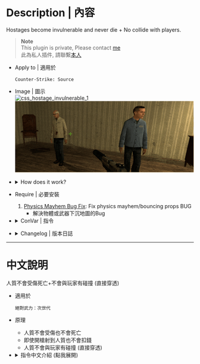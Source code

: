 # Description | 內容
Hostages become invulnerable and never die + No collide with players.

> __Note__ <br/>
This plugin is private, Please contact [me](https://github.com/fbef0102/Game-Private_Plugin#私人插件列表-private-plugins-list)<br/>
此為私人插件, 請聯繫[本人](https://github.com/fbef0102/Game-Private_Plugin#私人插件列表-private-plugins-list)

* Apply to | 適用於
	```
	Counter-Strike: Source
	```

* Image | 圖示
	<br/>![css_hostage_invulnerable_1](image/css_hostage_invulnerable_1.gif)
    <br/>![css_hostage_invulnerable_2](image/css_hostage_invulnerable_2.gif)

* <details><summary>How does it work?</summary>

	* Players won't have hostage penalty. (打到人質也不會被扣錢)
    * Grendates fly through teammates
    * NO physics mayhem/bouncing props BUG
</details>

* Require | 必要安裝
    1. [Physics Mayhem Bug Fix](https://forums.alliedmods.net/showthread.php?t=348804): Fix physics mayhem/bouncing props BUG
        * 解決物體或武器下沉地圖的Bug

* <details><summary>ConVar | 指令</summary>

    * cfg/sourcemod/css_hostage_invulnerable.cfg
        ```php
        // 0=Plugin off, 1=Plugin on.
        css_hostage_invulnerable_enable "1"

        // 0=Hostage becomes invulnerable, players won't have hostage penalty.
        // 1=Hostage becomes invulnerable, but players still have hostage penalty.
        css_hostage_invulnerable_type "0"

        // If 1, Hostage no collide with players
        css_hostage_invulnerable_collide "1"
        ```
</details>

* <details><summary>Changelog | 版本日誌</summary>

    * v1.1 (2025-4-10)
        * Update cvar

    * v1.0 (2023-3-3)
	    * Initial Release
</details>

- - - -
# 中文說明
人質不會受傷死亡+不會與玩家有碰撞 (直接穿透)

* 適用於
	```
	絕對武力：次世代
	```

* 原理
    * 人質不會受傷也不會死亡
    * 即使開槍射到人質也不會扣錢
    * 人質不會與玩家有碰撞 (直接穿透)

* <details><summary>指令中文介紹 (點我展開)</summary>

    * cfg/sourcemod/css_hostage_invulnerable.cfg
        ```php
        // 0=關閉插件, 1=啟動插件
        css_hostage_invulnerable_enable "1"

        // 0=開槍射到人質也不會扣錢
        // 1=開槍射到人質會扣錢
        css_hostage_invulnerable_type "0"

        // 為1時，人質不會與玩家有碰撞 (直接穿透)
        css_hostage_invulnerable_collide "1"
        ```
</details>


